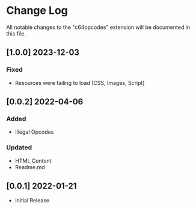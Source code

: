 # Change Log
<!--
## [1.0.1]
### Added
### Changed
### Deprecated
### Removed
### Fixed
### Security
### Updated 
-->

All notable changes to the "c64opcodes" extension will be documented in this file.
<!-- ## [v-inc] ${YEAR4}-${MONTHNUMBER}-${DATE} -->

## [1.0.0] 2023-12-03
### Fixed
- Resources were failing to load (CSS, Images, Script)

## [0.0.2] 2022-04-06
### Added
- Illegal Opcodes
### Updated 
- HTML Content
- Readme.md

## [0.0.1] 2022-01-21
- Initial Release
